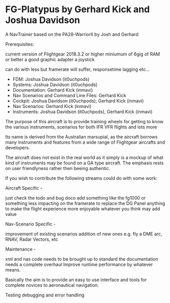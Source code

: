 # FG-Platypus by Gerhard Kick and Joshua Davidson

A NavTrainer based on the PA28-WarriorII by Josh and Gerhard

Prerequisites:

current version of Flightgear 2018.3.2 or higher
miniumum of 6gig of RAM or better
a good graphic adapter
a joystick

can do with less but framerate will suffer, responsetime lagging etc...


- FDM: Joshua Davidson (it0uchpods)
- Systems: Joshua Davidson (it0uchpods)
- Documentation: Gerhard Kick (inmavi)
- Nav Scenarios and Command Line Files: Gerhard Kick 
- Cockpit: Joshua Davidson (it0uchpods), Gerhard Kick (inmavi)
- Nav Scenarios: Gerhard Kick (inmavi) 
- Instruments: Joshua Davidson (it0uchpods), Gerhard Kick (inmavi)

The purpose of this aircraft is to provide training wheels for getting to know the various instruments, scenarios for both IFR VFR flights and lots more

Its name is derived from the Australian marsupial, as the aircraft borrows many instruments and features from a wide range of Flightgear aircrafts and developers.

The aircraft does not exist in the real world as it simply is a mockup of what kind of instruments may be found on a GA type aircraft.
The emphasis rests on user friendlyness rather then beeing authentic.

If you wish to contribute the following streams could do with some work:

Aircraft Specific -

just check the todo and bug doco
add something like the fg1000 or something less impacting on the framerate to replace the DG Panel
anything to make the flight experience more enjoyable
whatever you think may add value

Nav-Scenario Specific -

improvement of existing scenarios
addition of new ones e.g. fly a DME arc, RNAV, Radar Vectors, etc

Maintenance -

xml and nas code needs to be brought up to standard
the documentation needs a complete overhaul
Improve runtime performance by whatever means.

Basically the aim is to provide an easy to use interface and tools for complete novices to aeronautical navigation.

Testing debugging and error handling


